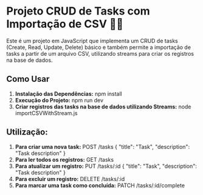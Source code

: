 # Projeto CRUD de Tasks com Importação de CSV 📄🔀

Este é um projeto em JavaScript que implementa um CRUD de tasks (Create, Read, Update, Delete) básico e também permite a importação de tasks a partir de um arquivo CSV, utilizando streams para criar os registros na base de dados.


## Como Usar

1. **Instalação das Dependências:**
   npm install
2. **Execução do Projeto:**
   npm run dev
3. **Criar registros das tasks na base de dados utilizando Streams:**
   node importCSVWithStream.js

## Utilização:

1. **Para criar uma nova task:** POST /tasks { "title": "Task", "description": "Task description" }
2. **Para ler todos os registros:** GET /tasks
3. **Para atualizar um registro:** PUT /tasks/:id { "title": "Task", "description": "Task description" }
4. **Para excluir um registro:** DELETE /tasks/:id
5. **Para marcar uma task como concluída:** PATCH /tasks/:id/complete
